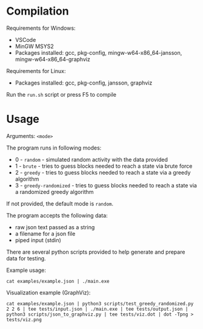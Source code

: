 # Compilation
Requirements for Windows:
- VSCode
- MinGW MSYS2
- Packages installed: gcc, pkg-config, mingw-w64-x86_64-jansson, mingw-w64-x86_64-graphviz

Requirements for Linux:
- Packages installed: gcc, pkg-config, jansson, graphviz

Run the `run.sh` script or press F5 to compile

# Usage
Arguments: `<mode>`

The program runs in following modes:
- 0 - `random` - simulated random activity with the data provided
- 1 - `brute` - tries to guess blocks needed to reach a state via brute force
- 2 - `greedy` - tries to guess blocks needed to reach a state via a greedy algorithm
- 3 - `greedy-randomized` - tries to guess blocks needed to reach a state via a randomized greedy algorithm


If not provided, the default mode is `random`.

The program accepts the following data:
- raw json text passed as a string
- a filename for a json file
- piped input (stdin)

There are several python scripts provided to help generate and prepare data for testing.

Example usage:
```
cat examples/example.json | ./main.exe
```

Visualization example (GraphViz):
```
cat examples/example.json | python3 scripts/test_greedy_randomized.py 2 2 6 | tee tests/input.json | ./main.exe | tee tests/output.json | python3 scripts/json_to_graphviz.py | tee tests/viz.dot | dot -Tpng > tests/viz.png
```